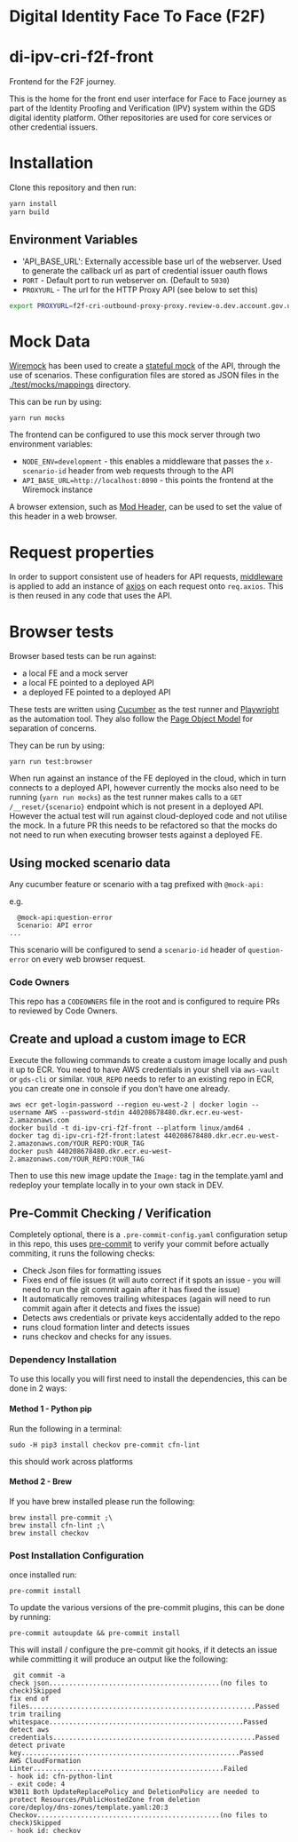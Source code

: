 # Digital Identity Face To Face (F2F)

# di-ipv-cri-f2f-front

Frontend for the F2F journey.

This is the home for the front end user interface for Face to Face journey as part of the Identity Proofing and Verification (IPV) system within the GDS digital identity platform. Other repositories are used for core services or other credential issuers.

# Installation

Clone this repository and then run:

```bash
yarn install
yarn build
```

## Environment Variables

- 'API_BASE_URL': Externally accessible base url of the webserver. Used to generate the callback url as part of credential issuer oauth flows
- `PORT` - Default port to run webserver on. (Default to `5030`)
- `PROXYURL` - The url for the HTTP Proxy API (see below to set this)

```bash
export PROXYURL=f2f-cri-outbound-proxy-proxy.review-o.dev.account.gov.uk
```

# Mock Data

[Wiremock](https://wiremock.org/) has been used to create a [stateful mock](https://wiremock.org/docs/stateful-behaviour/) of the API, through the use of scenarios. These configuration files are stored as JSON files in the [./test/mocks/mappings](./test/mocks/mappings) directory.

This can be run by using:

`yarn run mocks`

The frontend can be configured to use this mock server through two environment variables:

- `NODE_ENV=development` - this enables a middleware that passes the `x-scenario-id` header from web requests through to the API
- `API_BASE_URL=http://localhost:8090` - this points the frontend at the Wiremock instance

A browser extension, such as [Mod Header](https://modheader.com/), can be used to set the value of this header in a web browser.

# Request properties

In order to support consistent use of headers for API requests, [middleware](./src/lib/axios) is applied to add an instance of
[axios](https://axios-http.com/) on each request onto `req.axios`. This is then reused in any code that uses the API.

# Browser tests

Browser based tests can be run against:

- a local FE and a mock server
- a local FE pointed to a deployed API
- a deployed FE pointed to a deployed API

These tests are written using [Cucumber](https://cucumber.io/docs/installation/javascript/) as the test runner and [Playwright](https://playwright.dev/) as the automation tool. They also follow the [Page Object Model](https://playwright.dev/docs/test-pom) for separation of concerns.

They can be run by using:

`yarn run test:browser`

When run against an instance of the FE deployed in the cloud, which in turn connects to a deployed API, however currently the mocks also need to be running (`yarn run mocks`) as the test runner makes calls to a `GET /__reset/{scenario}` endpoint which is not present in a deployed API.
However the actual test will run against cloud-deployed code and not utilise the mock. In a future PR this needs to be refactored so that the mocks do not need to run when executing browser tests against a deployed FE.

## Using mocked scenario data

Any cucumber feature or scenario with a tag prefixed with `@mock-api:`

e.g.
```
  @mock-api:question-error
  Scenario: API error
...
```

This scenario will be configured to send a `scenario-id` header of `question-error` on every web browser request.

### Code Owners

This repo has a `CODEOWNERS` file in the root and is configured to require PRs to reviewed by Code Owners.

## Create and upload a custom image to ECR

Execute the following commands to create a custom image locally and push it up to ECR.
You need to have AWS credentials in your shell via `aws-vault` or `gds-cli` or similar.
`YOUR_REPO` needs to refer to an existing repo in ECR, you can create one in console if you don't have one already.

```shell
aws ecr get-login-password --region eu-west-2 | docker login --username AWS --password-stdin 440208678480.dkr.ecr.eu-west-2.amazonaws.com
docker build -t di-ipv-cri-f2f-front --platform linux/amd64 .
docker tag di-ipv-cri-f2f-front:latest 440208678480.dkr.ecr.eu-west-2.amazonaws.com/YOUR_REPO:YOUR_TAG
docker push 440208678480.dkr.ecr.eu-west-2.amazonaws.com/YOUR_REPO:YOUR_TAG
```

Then to use this new image update the `Image:` tag in the template.yaml and redeploy your template locally in to your own stack in DEV.

## Pre-Commit Checking / Verification

Completely optional, there is a `.pre-commit-config.yaml` configuration setup in this repo, this uses [pre-commit](https://pre-commit.com/) to verify your commit before actually commiting, it runs the following checks:

- Check Json files for formatting issues
- Fixes end of file issues (it will auto correct if it spots an issue - you will need to run the git commit again after it has fixed the issue)
- It automatically removes trailing whitespaces (again will need to run commit again after it detects and fixes the issue)
- Detects aws credentials or private keys accidentally added to the repo
- runs cloud formation linter and detects issues
- runs checkov and checks for any issues.

### Dependency Installation

To use this locally you will first need to install the dependencies, this can be done in 2 ways:

#### Method 1 - Python pip

Run the following in a terminal:

```
sudo -H pip3 install checkov pre-commit cfn-lint
```

this should work across platforms

#### Method 2 - Brew

If you have brew installed please run the following:

```
brew install pre-commit ;\
brew install cfn-lint ;\
brew install checkov
```

### Post Installation Configuration

once installed run:

```
pre-commit install
```

To update the various versions of the pre-commit plugins, this can be done by running:

```
pre-commit autoupdate && pre-commit install
```

This will install / configure the pre-commit git hooks, if it detects an issue while committing it will produce an output like the following:

```
 git commit -a
check json...........................................(no files to check)Skipped
fix end of files.........................................................Passed
trim trailing whitespace.................................................Passed
detect aws credentials...................................................Passed
detect private key.......................................................Passed
AWS CloudFormation Linter................................................Failed
- hook id: cfn-python-lint
- exit code: 4
W3011 Both UpdateReplacePolicy and DeletionPolicy are needed to protect Resources/PublicHostedZone from deletion
core/deploy/dns-zones/template.yaml:20:3
Checkov..............................................(no files to check)Skipped
- hook id: checkov
```
